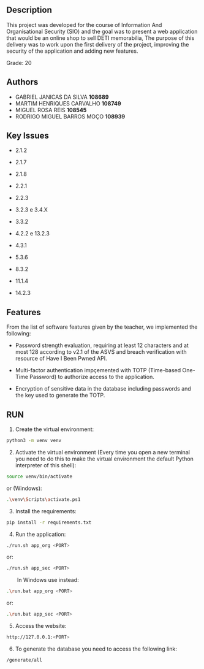 ## Description

This project was developed for the course of Information And Organisational Security (SIO) and the goal was to present a web application that would be an online shop to sell DETI memorabilia,
The purpose of this delivery was to work upon the first delivery of the project, improving the security of the application and adding new features.

Grade: 20

## Authors

- GABRIEL JANICAS DA SILVA **108689**<br>
- MARTIM HENRIQUES CARVALHO **108749**<br>
- MIGUEL ROSA REIS **108545**<br>
- RODRIGO MIGUEL BARROS MOÇO **108939**<br>


## Key Issues

- 2.1.2 

- 2.1.7 

- 2.1.8 

- 2.2.1 

- 2.2.3 

- 3.2.3 e 3.4.X 

- 3.3.2 

- 4.2.2 e 13.2.3 

- 4.3.1 

- 5.3.6 

- 8.3.2 

- 11.1.4 

- 14.2.3 

## Features

From the list of software features given by the teacher, we implemented the following:

- Password strength evaluation, requiring at least 12 characters and at most 128 according to v2.1 of the ASVS and breach verification with resource of Have I Been Pwned API.

- Multi-factor authentication impçemented with TOTP (Time-based One-Time Password) to authorize access to the application.

- Encryption of sensitive data in the database including passwords and the key used to generate the TOTP.


## RUN

1. Create the virtual environment:
```bash
python3 -m venv venv
```
2. Activate the virtual environment (Every time you open a new terminal you need to do this to make the virtual environment the default Python interpreter of this shell):
```bash
source venv/bin/activate
```
or (Windows):
```bash
.\venv\Scripts\activate.ps1
```

3. Install the requirements:
```bash
pip install -r requirements.txt
```

4. Run the application:


```bash
./run.sh app_org <PORT>
```
or:
```bash
./run.sh app_sec <PORT>
```

&emsp;&emsp;In Windows use instead:

```bash
.\run.bat app_org <PORT>
```
or:
```bash
.\run.bat app_sec <PORT>
```
5. Access the website:

```bash
http://127.0.0.1:<PORT>
```

6. To generate the database you need to access the following link:

```bash
/generate/all
```